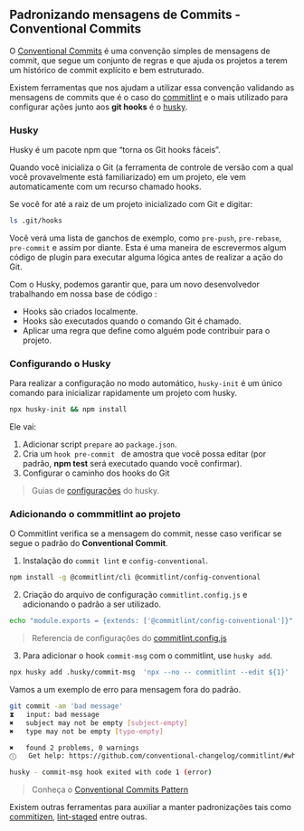 ## Padronizando mensagens de Commits - Conventional Commits

O [Conventional Commits](https://www.conventionalcommits.org/en/v1.0.0/) é uma convenção simples de mensagens de commit, que segue um conjunto de regras e que ajuda os projetos a terem um histórico de commit explícito e bem estruturado.

Existem ferramentas que nos ajudam a utilizar essa convenção validando as mensagens de commits que é o caso do [commitlint](https://commitlint.js.org/#/) e o mais utilizado para configurar ações junto aos **git hooks** é o [husky](https://typicode.github.io/husky/).

### Husky

Husky é um pacote npm que “torna os Git hooks fáceis”.

Quando você inicializa o Git (a ferramenta de controle de versão com a qual você provavelmente está familiarizado) em um projeto, ele vem automaticamente com um recurso chamado hooks.

Se você for até a raiz de um projeto inicializado com Git e digitar:

```bash
ls .git/hooks
```

Você verá uma lista de ganchos de exemplo, como `pre-push`, `pre-rebase`, `pre-commit` e assim por diante. Esta é uma maneira de escrevermos algum código de plugin para executar alguma lógica antes de realizar a ação do Git.

Com o Husky, podemos garantir que, para um novo desenvolvedor trabalhando em nossa base de código :

- Hooks são criados localmente.
- Hooks são executados quando o comando Git é chamado.
- Aplicar uma regra que define como alguém pode contribuir para o projeto.

### Configurando o Husky

Para realizar a configuração no modo automático, `husky-init` é um único comando para inicializar rapidamente um projeto com husky.

```bash
npx husky-init && npm install
```

Ele vai:

1. Adicionar script `prepare` ao `package.json`.
2. Cria um `hook pre-commit ` de amostra que você possa editar (por padrão, **npm test** será executado quando você confirmar).
3. Configurar o caminho dos hooks do Git

> Guias de [configurações](https://typicode.github.io/husky/guide.html) do husky.

### Adicionando o commmitlint ao projeto

O Commitlint verifica se a mensagem do commit, nesse caso verificar se segue o padrão do **Conventional Commit**.

1. Instalação do `commit lint` e `config-conventional`.

```bash
npm install -g @commitlint/cli @commitlint/config-conventional
```

2. Criação do arquivo de configuração `commitlint.config.js` e adicionando o padrão a ser utilizado.

```bash
echo "module.exports = {extends: ['@commitlint/config-conventional']}" > commitlint.config.js
```

> Referencia de configurações do [commitlint.config.js](https://commitlint.js.org/#/reference-configuration)

3. Para adicionar o hook `commit-msg` com o commitlint, use `husky add`.

```bash
npx husky add .husky/commit-msg  'npx --no -- commitlint --edit ${1}'
```

Vamos a um exemplo de erro para mensagem fora do padrão.

```bash
git commit -am 'bad message'
⧗   input: bad message
✖   subject may not be empty [subject-empty]
✖   type may not be empty [type-empty]

✖   found 2 problems, 0 warnings
ⓘ   Get help: https://github.com/conventional-changelog/commitlint/#what-is-commitlint

husky - commit-msg hook exited with code 1 (error)
```

> Conheça o [Conventional Commits Pattern](./conventional-commits.md)

Existem outras ferramentas para auxiliar a manter padronizações tais como [commitizen](https://commitizen-tools.github.io/commitizen/), [lint-staged](https://github.com/okonet/lint-staged) entre outras.

